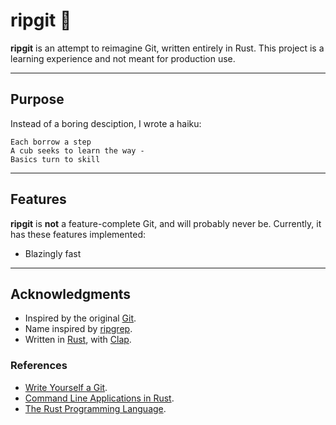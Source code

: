 # ripgit 🦀

**ripgit** is an attempt to reimagine Git, written entirely in Rust.
This project is a learning experience and not meant for production use.

---

## Purpose

Instead of a boring desciption, I wrote a haiku:
```
Each borrow a step
A cub seeks to learn the way - 
Basics turn to skill 
```

---

## Features

**ripgit** is **not** a feature-complete Git, and will probably never be.
Currently, it has these features implemented:
- Blazingly fast

---

## Acknowledgments

- Inspired by the original [Git](https://git-scm.com/).
- Name inspired by [ripgrep](https://github.com/BurntSushi/ripgrep).
- Written in [Rust](https://www.rust-lang.org/), with [Clap](https://docs.rs/clap/latest/clap/index.html).

### References
- [Write Yourself a Git](https://wyag.thb.lt/#intro).
- [Command Line Applications in Rust](https://rust-cli.github.io/book/index.html).
- [The Rust Programming Language](https://doc.rust-lang.org/book/title-page.html).
